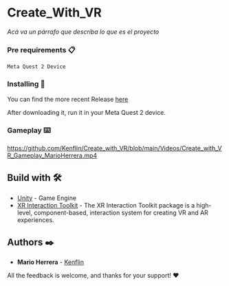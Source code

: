# Create_With_VR

_Acá va un párrafo que describa lo que es el proyecto_

### Pre requirements 📋

```
Meta Quest 2 Device
```

### Installing 🔧

You can find the more recent Release [here](https://github.com/Kenflin/Create_with_VR/releases)

After downloading it, run it in your Meta Quest 2 device.

### Gameplay ⌨️

https://github.com/Kenflin/Create_with_VR/blob/main/Videos/Create_with_VR_Gameplay_MarioHerrera.mp4

## Build with 🛠️

* [Unity](https://unity.com/) - Game Engine
* [XR Interaction Toolkit](https://blog.unity.com/engine-platform/whats-new-in-xr-interaction-toolkit-2-3) - The XR Interaction Toolkit package is a high-level, component-based, interaction system for creating VR and AR experiences.

## Authors ✒️

* **Mario Herrera** - [Kenflin](https://github.com/kenflin)


All the feedback is welcome, and thanks for your support! ❤️
